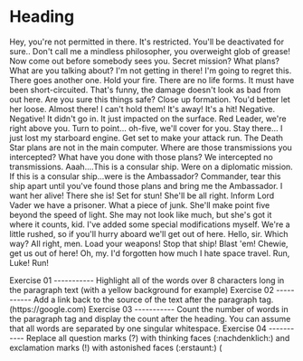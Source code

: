 <h1>Heading</h1>
<p>Hey, you're not permitted in there. It's restricted. You'll be deactivated for sure.. Don't call me a mindless philosopher, you overweight glob of grease! Now come out before somebody sees you. Secret mission? What plans? What are you talking about? I'm not getting in there! I'm going to regret this. There goes another one. Hold your fire. There are no life forms. It must have been short-circuited. That's funny, the damage doesn't look as bad from out here. Are you sure this things safe?
Close up formation. You'd better let her loose. Almost there! I can't hold them! It's away! It's a hit! Negative. Negative! It didn't go in. It just impacted on the surface. Red Leader, we're right above you. Turn to point... oh-five, we'll cover for you. Stay there... I just lost my starboard engine. Get set to make your attack run.
The Death Star plans are not in the main computer. Where are those transmissions you intercepted? What have you done with those plans? We intercepted no transmissions. Aaah....This is a consular ship. Were on a diplomatic mission. If this is a consular ship...were is the Ambassador? Commander, tear this ship apart until you've found those plans and bring me the Ambassador. I want her alive! There she is! Set for stun! She'll be all right. Inform Lord Vader we have a prisoner.
What a piece of junk. She'll make point five beyond the speed of light. She may not look like much, but she's got it where it counts, kid. I've added some special modifications myself. We're a little rushed, so if you'll hurry aboard we'll get out of here. Hello, sir. Which way? All right, men. Load your weapons! Stop that ship! Blast 'em! Chewie, get us out of here! Oh, my. I'd forgotten how much I hate space travel.
Run, Luke! Run!</p>
Exercise 01
 -----------
Highlight all of the words over 8 characters long in the paragraph text (with a yellow background for example)
Exercise 02
 -----------
 Add a link back to the source of the text after the paragraph tag.
(https://google.com)
Exercise 03
 -----------
 Count the number of words in the paragraph tag and display the count after the heading. You can assume that all words are separated by one singular whitespace.
Exercise 04
 -----------
 Replace all question marks (?) with thinking faces (:nachdenklich:) and exclamation marks (!) with astonished faces (:erstaunt:) (